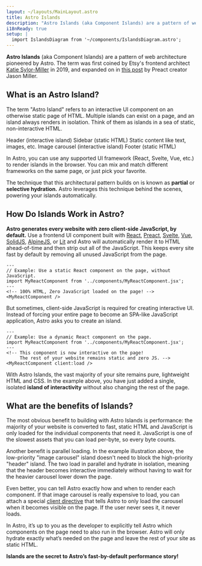 ```yaml
---
layout: ~/layouts/MainLayout.astro
title: Astro Islands
description: "Astro Islands (aka Component Islands) are a pattern of web architecture pioneered by Astro. The term was first coined by Etsy's frontend architect Katie Sylor-Miller in 2019, and expanded on by Preact creator Jason Miller."
i18nReady: true
setup: |
  import IslandsDiagram from '~/components/IslandsDiagram.astro';
---
```


**Astro Islands** (aka Component Islands) are a pattern of web architecture pioneered by Astro. The term was first coined by Etsy's frontend architect [Katie Sylor-Miller](https://twitter.com/ksylor) in 2019, and expanded on in [this post](https://jasonformat.com/islands-architecture/) by Preact creator Jason Miller.

## What is an Astro Island?

The term "Astro Island" refers to an interactive UI component on an otherwise static page of HTML. Multiple islands can exist on a page, and an island always renders in isolation. Think of them as islands in a sea of static, non-interactive HTML.

<IslandsDiagram>
    <Fragment slot="headerApp">Header (interactive island)</Fragment>
    <Fragment slot="sidebarApp">Sidebar (static HTML)</Fragment>
    <Fragment slot="main">
        Static content like text, images, etc.
    </Fragment>
    <Fragment slot="carouselApp">Image carousel (interactive island)</Fragment>
    <Fragment slot="footer">Footer (static HTML)</Fragment>
</IslandsDiagram>

In Astro, you can use any supported UI framework (React, Svelte, Vue, etc.) to render islands in the browser. You can mix and match different frameworks on the same page, or just pick your favorite.

The technique that this architectural pattern builds on is known as **partial** or **selective hydration.** Astro leverages this technique behind the scenes, powering your islands automatically. 

## How Do Islands Work in Astro?

**Astro generates every website with zero client-side JavaScript, by default.** Use a frontend UI component built with [React](https://reactjs.org/), [Preact](https://preactjs.com/), [Svelte](https://svelte.dev/), [Vue](https://vuejs.org/), [SolidJS](https://www.solidjs.com/), [AlpineJS](https://alpinejs.dev/), or [Lit](https://lit.dev/) and Astro will automatically render it to HTML ahead-of-time and then strip out all of the JavaScript. This keeps every site fast by default by removing all unused JavaScript from the page.

```astro
---
// Example: Use a static React component on the page, without JavaScript.
import MyReactComponent from '../components/MyReactComponent.jsx';
---
<!-- 100% HTML, Zero JavaScript loaded on the page! -->
<MyReactComponent />
```

But sometimes, client-side JavaScript is required for creating interactive UI. Instead of forcing your entire page to become an SPA-like JavaScript application, Astro asks you to create an island.

```astro
---
// Example: Use a dynamic React component on the page.
import MyReactComponent from '../components/MyReactComponent.jsx';
---
<!-- This component is now interactive on the page! 
     The rest of your website remains static and zero JS. -->
<MyReactComponent client:load />
```

With Astro Islands, the vast majority of your site remains pure, lightweight HTML and CSS. In the example above, you have just added a single, isolated **island of interactivity** without also changing the rest of the page.

## What are the benefits of Islands?

The most obvious benefit to building with Astro Islands is performance: the majority of your website is converted to fast, static HTML and JavaScript is only loaded for the individual components that need it. JavaScript is one of the slowest assets that you can load per-byte, so every byte counts.

Another benefit is parallel loading. In the example illustration above, the low-priority "image carousel" island doesn't need to block the high-priority "header" island. The two load in parallel and hydrate in isolation, meaning that the header becomes interactive immediately without having to wait for the heavier carousel lower down the page.

Even better, you can tell Astro exactly how and when to render each component. If that image carousel is really expensive to load, you can attach a special [client directive](/en/reference/directives-reference/#client-directives) that tells Astro to only load the carousel when it becomes visible on the page. If the user never sees it, it never loads.

In Astro, it’s up to you as the developer to explicitly tell Astro which components on the page need to also run in the browser. Astro will only hydrate exactly what’s needed on the page and leave the rest of your site as static HTML. 

**Islands are the secret to Astro’s fast-by-default performance story!**
